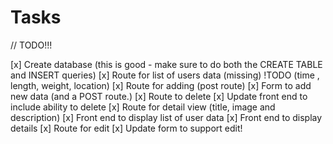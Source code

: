 # Tasks

// TODO!!!

[x] Create database (this is good - make sure to do both the CREATE TABLE and INSERT queries)
[x] Route for list of users data (missing) !TODO (time , length, weight, location)
[x] Route for adding (post route)
[x] Form to add new data (and a POST route.)
[x] Route to delete
[x] Update front end to include ability to delete
[x] Route for detail view (title, image and description)
[x] Front end to display list of user data
[x] Front end to display details
[x] Route for edit
[x] Update form to support edit!
